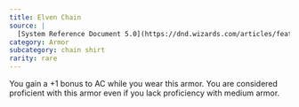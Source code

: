 ```yaml
---
title: Elven Chain
source: |
  [System Reference Document 5.0](https://dnd.wizards.com/articles/features/systems-reference-document-srd)
category: Armor
subcategory: chain shirt
rarity: rare
---
```


You gain a +1 bonus to AC while you wear this armor. You are considered proficient with this armor even if you lack proficiency with medium armor.
